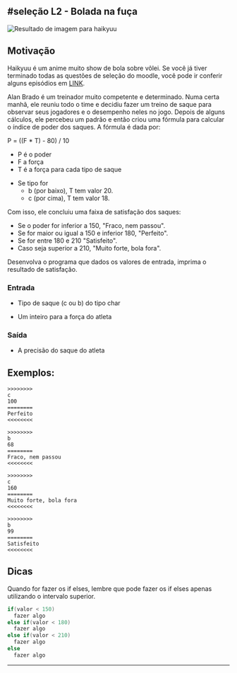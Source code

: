 ## #seleção L2 - Bolada na fuça


![Resultado de imagem para haikyuu](https://raw.githubusercontent.com/qxcodefup/moodle/master/base/032/__capa.jpg)

## Motivação

Haikyuu é um anime muito show de bola sobre vôlei. Se você já tiver terminado todas as questões de seleção do moodle, você pode ir conferir alguns episódios em [LINK](https://www.animesync.tv/v/V3Eo6xG9Wrjv/).

Alan Brado é um treinador muito competente e determinado. Numa certa manhã, ele reuniu todo o time e decidiu fazer um treino de saque para observar seus jogadores e o desempenho neles no jogo. Depois de alguns cálculos, ele percebeu um padrão e então criou uma fórmula para calcular o índice de poder dos saques. A fórmula é dada por:

P = ((F \* T) - 80) / 10

* P é o poder
* F a força
* T é a força para cada tipo de saque

- Se tipo for
    - b (por baixo), T tem valor 20.
    - c (por cima), T tem valor 18.

Com isso, ele concluiu uma faixa de satisfação dos saques:

* Se o poder for inferior a 150, "Fraco, nem passou".
* Se for maior ou igual a 150 e inferior 180, "Perfeito".
* Se for entre 180 e 210 "Satisfeito".
* Caso seja superior a 210, "Muito forte, bola fora".

Desenvolva o programa que dados os valores de entrada, imprima o resultado de satisfação.

### Entrada

* Tipo de saque (c ou b) do tipo char
 
* Um inteiro para a força do atleta

### Saída

* A precisão do saque do atleta

## Exemplos:

```
>>>>>>>>
c
100
========
Perfeito
<<<<<<<<

>>>>>>>>
b
68
========
Fraco, nem passou
<<<<<<<<

>>>>>>>>
c
160
========
Muito forte, bola fora
<<<<<<<<

>>>>>>>>
b
99
========
Satisfeito
<<<<<<<<
```



## Dicas

Quando for fazer os if elses, lembre que pode fazer os if elses apenas utilizando o intervalo superior.

```C
if(valor < 150)
  fazer algo
else if(valor < 180)
  fazer algo
else if(valor < 210)
  fazer algo
else
  fazer algo
```
---
